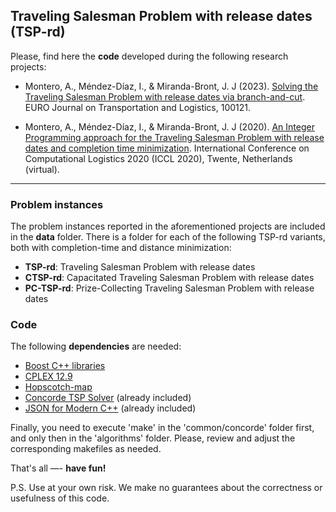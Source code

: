 ## Traveling Salesman Problem with release dates (TSP-rd)

Please, find here the **code** developed during the following research projects:

- Montero, A., Méndez-Díaz, I., & Miranda-Bront, J. J (2023). [Solving the Traveling Salesman Problem with release dates via branch-and-cut](https://www.sciencedirect.com/science/article/pii/S2192437623000183). EURO Journal on Transportation and Logistics, 100121.

- Montero, A., Méndez-Díaz, I., & Miranda-Bront, J. J (2020). [An Integer Programming approach for the Traveling Salesman Problem with release dates and completion time minimization](https://iccl2021.nl/wp-content/uploads/2020/09/BookOfAbstractsICCL2020-v20200919.pdf#page=93). International Conference on Computational Logistics 2020 (ICCL 2020), Twente, Netherlands (virtual).

---

### Problem instances

The problem instances reported in the aforementioned projects are included in the **data** folder. There is a folder for each of the following TSP-rd variants, both with completion-time and distance minimization:

 - **TSP-rd**: Traveling Salesman Problem with release dates
 - **CTSP-rd**: Capacitated Traveling Salesman Problem with release dates
 - **PC-TSP-rd**: Prize-Collecting Traveling Salesman Problem with release dates

### Code

The following **dependencies** are needed:

- [Boost C++ libraries](https://www.boost.org/doc/libs/1_66_0/libs/graph/doc/index.html)
- [CPLEX 12.9](https://www.ibm.com/products/ilog-cplex-optimization-studio)
- [Hopscotch-map](https://github.com/Tessil/hopscotch-map)
- [Concorde TSP Solver](https://www.math.uwaterloo.ca/tsp/concorde/index.html) (already included)
- [JSON for Modern C++](https://github.com/nlohmann) (already included)

Finally, you need to execute 'make' in the 'common/concorde' folder first, and only then in the 'algorithms' folder. Please, review and adjust the corresponding makefiles as needed.

That's all —- **have fun!**

P.S. Use at your own risk. We make no guarantees about the correctness or usefulness of this code.

